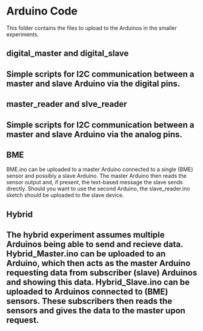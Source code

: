 <h1>Arduino Code</h1>
This folder contains the files to upload to the Arduinos in the smaller experiments.

<h2>digital_master and digital_slave<h2/>
Simple scripts for I2C communication between a master and slave Arduino via the digital pins.

<h2>master_reader and slve_reader<h2/>
Simple scripts for I2C communication between a master and slave Arduino via the analog pins.

<h2>BME</h2>
BME.ino can be uploaded to a master Arduino connected to a single (BME) sensor and possibly a slave Arduino. The master Arduino then reads the sensor output and, if present, the text-based message the slave sends directly. Should you want to use the second Arduino, the slave_reader.ino sketch should be uploaded to the slave device.

<h2>Hybrid<h2/>
The hybrid experiment assumes multiple Arduinos being able to send and recieve data. Hybrid_Master.ino can be uploaded to an Arduino, which then acts as the master Arduino requesting data from subscriber (slave) Arduinos and showing this data. Hybrid_Slave.ino can be uploaded to Arduinos connected to (BME) sensors. These subscribers then reads the sensors and gives the data to the master upon request.